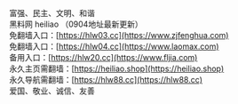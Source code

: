 富强、‌民主、‌文明、‌和谐
<br>
黑料网 heiliao （0904地址最新更新）
<br>
免翻墙入口：[https://hlw03.cc](https://www.zjfenghua.com)
<br>
免翻墙入口：[https://hlw04.cc](https://www.laomax.com)
<br>
备用入口：[https://hlw20.cc](https://www.fljia.com)
<br>
永久主页需翻墙：[https://heiliao.shop](https://heiliao.shop)
<br>
永久导航需翻墙：[https://hlw88.cc](https://hlw88.cc)
<br>
爱国、‌敬业、‌诚信、‌友善
